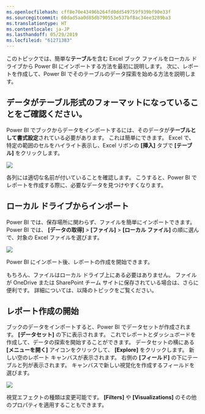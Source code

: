 ```yaml
---
ms.openlocfilehash: cff8e70e43496b264fd0dd549759f939bf90e33f
ms.sourcegitcommit: 60dad5aa0d85db790553e537bf8ac34ee3289ba3
ms.translationtype: HT
ms.contentlocale: ja-JP
ms.lasthandoff: 05/29/2019
ms.locfileid: "61271383"
---
```

このトピックでは、簡単な**テーブル**を含む Excel ブック ファイルをローカル ドライブから Power BI にインポートする方法を最初に説明します。 次に、レポートを作成して、Power BI でそのテーブルのデータ探索を始める方法を説明します。

## <a name="make-sure-your-data-is-formatted-as-a-table"></a>データがテーブル形式のフォーマットになっていることをご確認ください。
Power BI でブックからデータをインポートするには、そのデータが**テーブルとして書式設定**されている必要があります。 これは簡単にできます。 Excel で、特定の範囲のセルをハイライト表示し、Excel リボンの **[挿入]** タブで **[テーブル]** をクリックします。

![](media/5-2-upload-excel/5-2_1.png)

各列には適切な名前が付いていることを確認します。 こうすると、Power BI でレポートを作成する際に、必要なデータを見つけやすくなります。

## <a name="import-from-a-local-drive"></a>ローカル ドライブからインポート
Power BI では、保存場所に関わらず、ファイルを簡単にインポートできます。 Power BI では、 **[データの取得]**  >  **[ファイル]**  >  **[ローカル ファイル]** の順に選んで、対象の Excel ファイルを選びます。

![](media/5-2-upload-excel/5-2_2.png)

Power BI にインポート後、レポートの作成を開始できます。

もちろん、ファイルはローカル ドライブ上にある必要はありません。 ファイルが OneDrive または SharePoint チーム サイトに保存されている場合は、さらに便利です。 詳細については、以降のトピックをご覧ください。

## <a name="start-creating-reports"></a>レポート作成の開始
ブックのデータをインポートすると、Power BI でデータセットが作成されます。 **[データセット]** の下に表示されます。 これでレポートとダッシュボードを作成して、データの探索を開始することができます。 データセットの横にある **[メニューを開く]** アイコンをクリックして、 **[Explore]** をクリックします。 新しい空のレポート キャンバスが表示されます。 右側の **[フィールド]** の下にテーブルと列が表示されます。 キャンバスで新しい視覚化を作成するフィールドを選びます。

![](media/5-2-upload-excel/5-2_3.png)

視覚エフェクトの種類は変更可能です。 **[Filters]** や **[Visualizations]** のその他のプロパティを適用することもできます。

